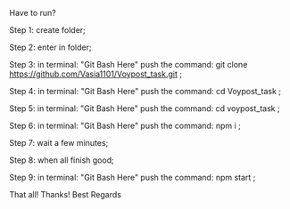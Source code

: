 Have to run?

Step 1: create folder;

Step 2: enter in folder;

Step 3: in terminal: "Git Bash Here" push the command: git clone https://github.com/Vasia1101/Voypost_task.git ;

Step 4: in terminal: "Git Bash Here" push the command: cd Voypost_task ;

Step 5: in terminal: "Git Bash Here" push the command: cd voypost_task ;

Step 6: in terminal: "Git Bash Here" push the command: npm i ;

Step 7: wait a few minutes;

Step 8: when all finish good;

Step 9: in terminal: "Git Bash Here" push the command: npm start ;

That all! Thanks! Best Regards
